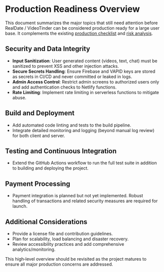 # Production Readiness Overview

This document summarizes the major topics that still need attention before RealDate / VideoTinder can be considered production ready for a large user base. It complements the existing [production checklist](../developers/production-checklist.md) and [risk analysis](risk-analysis.md).

## Security and Data Integrity
- **Input Sanitization**: User generated content (videos, text, chat) must be sanitized to prevent XSS and other injection attacks.
- **Secure Secrets Handling**: Ensure Firebase and VAPID keys are stored as secrets in CI/CD and never committed or leaked in logs.
- **Admin Access Control**: Restrict admin screens to authorized users only and add authentication checks to Netlify functions.
- **Rate Limiting**: Implement rate limiting in serverless functions to mitigate abuse.

## Build and Deployment
- Add automated code linting and tests to the build pipeline.
- Integrate detailed monitoring and logging (beyond manual log review) for both client and server.

## Testing and Continuous Integration
- Extend the GitHub Actions workflow to run the full test suite in addition to building and deploying the project.

## Payment Processing
- Payment integration is planned but not yet implemented. Robust handling of transactions and related security measures are required for launch.

## Additional Considerations
- Provide a license file and contribution guidelines.
- Plan for scalability, load balancing and disaster recovery.
- Review accessibility practices and add comprehensive analytics/monitoring.

This high‑level overview should be revisited as the project matures to ensure all major production concerns are addressed.
